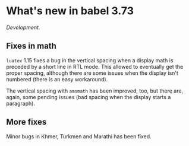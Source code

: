 # What's new in babel 3.73

*Development.*

## Fixes in math

`luatex` 1.15 fixes a bug in the vertical spacing when a display math is
preceded by a short line in RTL mode. This allowed to eventually get
the proper spacing, although there are some issues when the display
isn't numbered (there is an easy workaround). 

The vertical spacing with `amsmath` has been improved, too, but there
are, again, some pending issues (bad spacing when the display starts a
paragraph). 

## More fixes

Minor bugs in Khmer, Turkmen and Marathi has been fixed.

